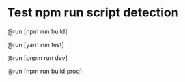 # Test npm run script detection

@run [npm run build]

@run [yarn run test]

@run [pnpm run dev]

@run [npm run build:prod]